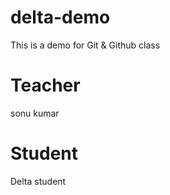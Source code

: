 # delta-demo
This is a demo for Git &amp; Github class

# Teacher
sonu kumar

# Student
Delta student
